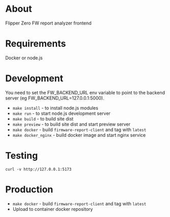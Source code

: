 # About

Flipper Zero FW report analyzer frontend

# Requirements

Docker or node.js

# Development

You need to set the FW_BACKEND_URL env variable to point to the backend server (eg FW_BACKEND_URL=127.0.0.1:5000).

- `make install` - to install node.js modules
- `make run` - to start node.js development server
- `make build` - to build site dist
- `make preview` - to build site dist and start preview server
- `make docker` - build `firmware-report-client` and tag with `latest`
- `make docker_nginx` - build docker image and start nginx service

# Testing

`curl -v http://127.0.0.1:5173`

# Production

- `make docker` - build `firmware-report-client` and tag with `latest`
- Upload to container docker repository